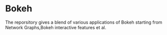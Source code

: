 # Bokeh
The reporsitory gives a blend of various applications of Bokeh starting from Network Graphs,Bokeh interactive features et al.
